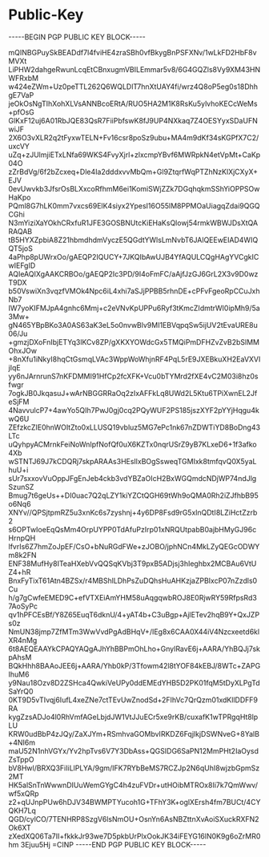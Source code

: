 # Public-Key
-----BEGIN PGP PUBLIC KEY BLOCK-----

mQINBGPuySkBEADdf7l4fviHE4zraSBh0vfBkygBnPSFXNv/1wLkFD2HbF8vMVXt
LiPHW2dahgeRwunLcqEtCBnxugmVBILEmmar5v8/6G4GQZls8Vy9XM43HNWFRxbM
w424eZWm+Uz0peTTL262Q6WQLDlT7hnXtUAY4fi/wrz4Q8oP5eg0s18DhhgE7VaP
jeOkOsNgTIhXohXLVsANNBcoERtA/RUO5HA2M1K8RsKu5ylvhoKECcWeMs+pfOsG
GlKxF12uj6A01RbJQE83QsR7FiiPbfswK8fJ9UP4NXkaq7Z4OESYyxSDaUFNwiJF
2X6O3vXLR2q2tFyxwTELN+Fv16csr8poSz9ubu+MA4m9dKf34sKGPfX7C2/uxcVY
uZq+zJUlmjiETxLNfa69WKS4FvyXjrl+zlxcmpYBvf6MWRpkN4etVpMt+CaKp04O
zZrBdVg/6f2bZcxeq+Dle4Ia2dddxvvMbQm+Gl9ZtqrfWqPTZhNzKlXjCXyX+EJV
0evUwvkb3JfsrOsBLXxcoRfhmM6ei1KomiSWjZZk7DGqhqkmSShYiOPPSOwHaKpo
PQml8G7hLK0mm7vxcs69ElK4siyx2YpesI16O55lM8PPMOaUiagqZdai9QGQCGhi
N3mYiziXaYOkhCRxfuR1JFE3GOSBNUtcKiEHaKsQlowj54rmkWBWJDsXtQARAQAB
tB5HYXZpbiA8Z21hbmdhdmVyczE5QGdtYWlsLmNvbT6JAlQEEwEIAD4WIQQT5joS
4aPhp8pUWrxOo/gAEQP2IQUCY+7JKQIbAwUJB4YfAQULCQgHAgYVCgkICwIEFgID
AQIeAQIXgAAKCRBOo/gAEQP2Ic3PD/9I4oFmFC/aAjfJzGJ6GrL2X3v9D0wzT9DX
b50VswiXn3vqzfVMOk4Npc6iL4xhi7aSJjPPBB5rhnDE+cPFvFgeoRpCCuJxhNb7
IW7yoKIFMJpA4gnhc6Mmj+c2eVNvKpUPPu6Ryf3tKmcZIdmtrWI0ipMh9/5a3Mw+
gN465YBpBKo3A0AS63aK3eL5o0nvwBlv9MI1EBVqpqSw5ijUV2tEvaURE8u06/Ju
+gmzjDXoFnIbjETYq3lKCv8ZP/gXKXYOWdcGx5TMQiPmDFHZvZvB2bSlMMOhxJOw
+8nXfu1iNkyI8hqCtGsmqLVAc3WppWoWhjnRF4PqL5rE9JXEBkuXH2EaVXVIjIqE
yy6nJArnrunS7nKFDMMI91HfCp2fcXFK+Vcu0bTYMrd2fXE4vC2M03i8hz0sfwgr
7ogkJB0JkqasuJ+wArNBGGRRaOq2zIxAFFkLq8UWd2L5Ktu6TPiXwnEL2JfeSjFM
4NavvulcP7+4awYo5QIh7PwJ0gj0cq2PQyWUF2PS185jszXYF2pYYjHqgu4kwQ6U
ZEfzkcZIE0hnWOItZto0xLLUSQ19vbluz5MG7ePc1nk67nZDWTiYD8BoDng43LTc
uQyhpyACMrnkFeiNoWnIpfNofQf0uX6KZTx0nqrUSrZ9yB7KLxeD6+1f3afko4Xb
wSTNTJ69J7kCDQRj7skpARAAs3HEsIlxBOgSsweqTGMIxk8tmfqvQ0X5yaLhuU+i
sUr7sxxovVuOppJFgEnJeb4ckb3vdYBZaOIcH2BxWGQmdcNDjWP74ndJlgSzunSZ
Bmug7t6geUs++DI0uac7Q2qLZY1kiYZCtQGH69tWh9oQMA0Rh2iZJfhbB95o6Nq6
XNYv//QPSjtpmRZ5u3xnKc6s7zyshnj+4y6DP8Fsd9rG5xlnQDtI8LZiHctZzrb2
s6OPTwIoeEqQsMm4OrpUYPP0TdAfuPzIrp01xNRQUtpabB0ajbHMyGJ96cHrnpQH
lfvrIs6Z7hmZoJpEF/CsO+bNuRGdFWe+zJOBO/jphNCn4MkLZyQEGcODWYm8k2FN
ENF38MufHy8ITeaHXebVvQQSqKVbj3T9pxB5ADjsj3hIeghbx2MCBAu6VtUZ4+hR
BnxFyTixT61Atn4BZSx/r4MBShlLDhPsZuDQhsHuAHKzjaZPBIxcP07nZzdls0Cu
h/g7gCwfeEMED9C+efVTXEiAmYHM58uAqgqwbROJ8E0RjwRY59RfpsRd37AoSyPc
qv1hPFCEsBf/Y8Z65EuqT6dknU/4+yAT4b+C3uBgp+AjlETev2hqB9Y+QxJZPs0z
NmUN38jmp7ZfMTm3WwVvdPgAdBHqV+/IEg8x6CAA0X44iV4Nzcxeetd6klXR4nMg
6t8AEQEAAYkCPAQYAQgAJhYhBBPmOhLho+GnylRavE6j+AARA/YhBQJj7skpAhsM
BQkHhh8BAAoJEE6j+AARA/Yhb0kP/3Tfowm42l8tYOF84kEBJ/8WTc+ZAPGIhuM6
y9Nau18Ozv8D2ZSHca4QwkiVeUPy0ddEMEdYHB5D2PK01fqM5tDyXLPgTdSaYrQ0
0KT9D5vTIvqj6IufL4xeZNe7ctTEvUwZnodSd+2FIhVc7QrQzm01xdKllDDFF9RA
kygZzsADJo4l0RhVmfAGeLbjdJW1VtJJuECr5xe9rKB/cuxafK1wTPRgqHt8lpLU
KRW0udBbP4zJQy/ZaXJYm+RSmhvaGOMbvIRKDZ6FqjlkjDSWNveG+8YalB+4NI6m
maU52N1nhVGYx/Yv2hpTvs6V7Y3DbAss+QGSIDG6SaPN12MmPHt2IaOysdZsTppO
bV8Hwl/BRXQ3FiIiLlPLYA/9gm/IFK7RYbBeMS7RCZJp2N6qUhI8wjzbGpmSz2MT
HK5alSnTnWwwnDIUuWemGYgC4h4zuFVDr+utHOibMTROx8Ii7k7QmWwv/wf5xQRp
z2+qUJnpPUw6hDJV34BWMPTYucoh1G+TFhY3K+oglXErsh4fm7BUCt/4CYQKH7Lq
QGD/cylCO/7TENHRP8SzgV6lsNmOU+OsnYn6AsNBZttnXvAoiSXuckRXFN2Ok6XT
zXedXQ06Ta7II+fkkkJr93we7D5pkbUrPlxOokJK34iFEYG16lN0K9g6oZrMR0hm
3Ejuu5Hj
=CINP
-----END PGP PUBLIC KEY BLOCK-----

